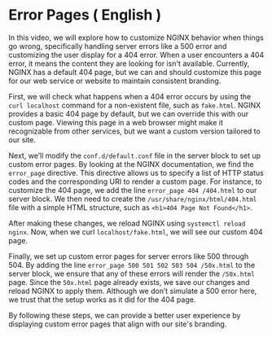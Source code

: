 # Error Pages ( English )

In this video, we will explore how to customize NGINX behavior when things go wrong, specifically handling server errors like a 500 error and customizing the user display for a 404 error. When a user encounters a 404 error, it means the content they are looking for isn't available. Currently, NGINX has a default 404 page, but we can and should customize this page for our web service or website to maintain consistent branding.

First, we will check what happens when a 404 error occurs by using the `curl localhost` command for a non-existent file, such as `fake.html`. NGINX provides a basic 404 page by default, but we can override this with our custom page. Viewing this page in a web browser might make it recognizable from other services, but we want a custom version tailored to our site.

Next, we’ll modify the `conf.d/default.conf` file in the server block to set up custom error pages. By looking at the NGINX documentation, we find the `error_page` directive. This directive allows us to specify a list of HTTP status codes and the corresponding URI to render a custom page. For instance, to customize the 404 page, we add the line `error_page 404 /404.html` to our server block. We then need to create the `/usr/share/nginx/html/404.html` file with a simple HTML structure, such as `<h1>404 Page Not Found</h1>`.

After making these changes, we reload NGINX using `systemctl reload nginx`. Now, when we curl `localhost/fake.html`, we will see our custom 404 page.

Finally, we set up custom error pages for server errors like 500 through 504. By adding the line `error_page 500 501 502 503 504 /50x.html` to the server block, we ensure that any of these errors will render the `/50x.html` page. Since the `50x.html` page already exists, we save our changes and reload NGINX to apply them. Although we don’t simulate a 500 error here, we trust that the setup works as it did for the 404 page.

By following these steps, we can provide a better user experience by displaying custom error pages that align with our site's branding.